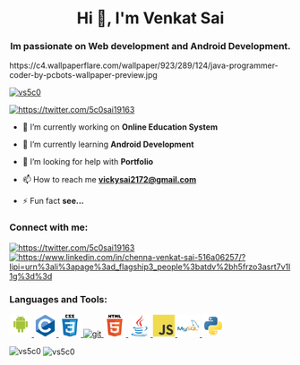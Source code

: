 <h1 align="center">Hi 👋, I'm Venkat Sai</h1>
<h3 align="center">Im passionate on Web development and Android Development.</h3>
https://c4.wallpaperflare.com/wallpaper/923/289/124/java-programmer-coder-by-pcbots-wallpaper-preview.jpg

<p align="left"> <a href="https://github.com/ryo-ma/github-profile-trophy"><img src="https://github-profile-trophy.vercel.app/?username=vs5c0" alt="vs5c0" /></a> </p>

<p align="left"> <a href="https://twitter.com/https://twitter.com/5c0sai19163" target="blank"><img src="https://img.shields.io/twitter/follow/https://twitter.com/5c0sai19163?logo=twitter&style=for-the-badge" alt="https://twitter.com/5c0sai19163" /></a> </p>

- 🔭 I’m currently working on **Online Education System**

- 🌱 I’m currently learning **Android Development**

- 🤝 I’m looking for help with **Portfolio**

- 📫 How to reach me **vickysai2172@gmail.com**

- ⚡ Fun fact **see...**

<h3 align="left">Connect with me:</h3>
<p align="left">
<a href="https://twitter.com/https://twitter.com/5c0sai19163" target="blank"><img align="center" src="https://raw.githubusercontent.com/rahuldkjain/github-profile-readme-generator/master/src/images/icons/Social/twitter.svg" alt="https://twitter.com/5c0sai19163" height="30" width="40" /></a>
<a href="https://linkedin.com/in/https://www.linkedin.com/in/chenna-venkat-sai-516a06257/?lipi=urn%3ali%3apage%3ad_flagship3_people%3batdv%2bh5frzo3asrt7v1l1g%3d%3d" target="blank"><img align="center" src="https://raw.githubusercontent.com/rahuldkjain/github-profile-readme-generator/master/src/images/icons/Social/linked-in-alt.svg" alt="https://www.linkedin.com/in/chenna-venkat-sai-516a06257/?lipi=urn%3ali%3apage%3ad_flagship3_people%3batdv%2bh5frzo3asrt7v1l1g%3d%3d" height="30" width="40" /></a>
</p>

<h3 align="left">Languages and Tools:</h3>
<p align="left"> <a href="https://developer.android.com" target="_blank" rel="noreferrer"> <img src="https://raw.githubusercontent.com/devicons/devicon/master/icons/android/android-original-wordmark.svg" alt="android" width="40" height="40"/> </a> <a href="https://www.cprogramming.com/" target="_blank" rel="noreferrer"> <img src="https://raw.githubusercontent.com/devicons/devicon/master/icons/c/c-original.svg" alt="c" width="40" height="40"/> </a> <a href="https://www.w3schools.com/css/" target="_blank" rel="noreferrer"> <img src="https://raw.githubusercontent.com/devicons/devicon/master/icons/css3/css3-original-wordmark.svg" alt="css3" width="40" height="40"/> </a> <a href="https://git-scm.com/" target="_blank" rel="noreferrer"> <img src="https://www.vectorlogo.zone/logos/git-scm/git-scm-icon.svg" alt="git" width="40" height="40"/> </a> <a href="https://www.w3.org/html/" target="_blank" rel="noreferrer"> <img src="https://raw.githubusercontent.com/devicons/devicon/master/icons/html5/html5-original-wordmark.svg" alt="html5" width="40" height="40"/> </a> <a href="https://www.java.com" target="_blank" rel="noreferrer"> <img src="https://raw.githubusercontent.com/devicons/devicon/master/icons/java/java-original.svg" alt="java" width="40" height="40"/> </a> <a href="https://developer.mozilla.org/en-US/docs/Web/JavaScript" target="_blank" rel="noreferrer"> <img src="https://raw.githubusercontent.com/devicons/devicon/master/icons/javascript/javascript-original.svg" alt="javascript" width="40" height="40"/> </a> <a href="https://www.mysql.com/" target="_blank" rel="noreferrer"> <img src="https://raw.githubusercontent.com/devicons/devicon/master/icons/mysql/mysql-original-wordmark.svg" alt="mysql" width="40" height="40"/> </a> <a href="https://www.python.org" target="_blank" rel="noreferrer"> <img src="https://raw.githubusercontent.com/devicons/devicon/master/icons/python/python-original.svg" alt="python" width="40" height="40"/> </a> </p>

<p><img align="left" src="https://github-readme-stats.vercel.app/api/top-langs?username=vs5c0&show_icons=true&locale=en&layout=compact" alt="vs5c0" /></p>

<p>&nbsp;<img align="center" src="https://github-readme-stats.vercel.app/api?username=vs5c0&show_icons=true&locale=en" alt="vs5c0" /></p>
